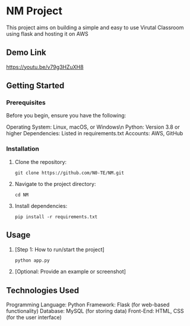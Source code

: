 
# NM Project

This project aims on building a simple and easy to use Virutal Classroom using flask and hosting it on AWS

## Demo Link

https://youtu.be/v79g3HZuXH8

## Getting Started

### Prerequisites

Before you begin, ensure you have the following:

Operating System: Linux, macOS, or Windows\n
Python: Version 3.8 or higher
Dependencies: Listed in requirements.txt
Accounts: AWS, GitHub

### Installation

1. Clone the repository:
   ```bash/zsh
   git clone https://github.com/N0-TE/NM.git
   ```
2. Navigate to the project directory:
   ```bash/zsh
   cd NM
   ```
3. Install dependencies:
   ```bash/zsh
   pip install -r requirements.txt
   ```

## Usage

1. [Step 1: How to run/start the project]
   ```bash
   python app.py
   ```
2. [Optional: Provide an example or screenshot]

## Technologies Used

Programming Language: Python
Framework: Flask (for web-based functionality)
Database: MySQL (for storing data)
Front-End: HTML, CSS (for the user interface)
